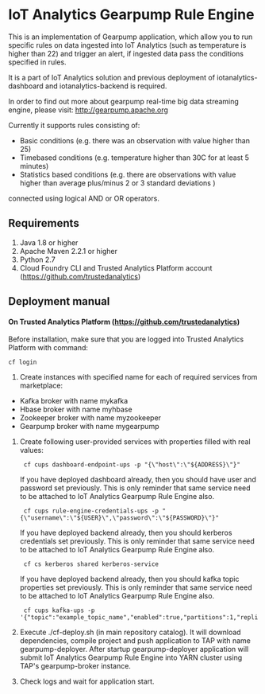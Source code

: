 # IoT Analytics Gearpump Rule Engine

This is an implementation of Gearpump application, which allow you to run specific rules on data ingested into IoT Analytics
(such as temperature is higher than 22) and trigger an alert, if ingested data pass the conditions specified in rules.

It is a part of IoT Analytics solution and previous deployment of iotanalytics-dashboard and iotanalytics-backend is required.

In order to find out more about gearpump real-time big data streaming engine, please visit: http://gearpump.apache.org

Currently it supports rules consisting of:

* Basic conditions (e.g. there was an observation with value higher than 25)
* Timebased conditions (e.g. temperature higher than 30C for at least 5 minutes)
* Statistics based conditions (e.g. there are observations with value higher than average plus/minus 2 or 3 standard deviations )

connected using logical AND or OR operators.

## Requirements 

1. Java 1.8 or higher
1. Apache Maven 2.2.1 or higher
1. Python 2.7
1. Cloud Foundry CLI and Trusted Analytics Platform account (https://github.com/trustedanalytics)

## Deployment manual

#### On Trusted Analytics Platform (https://github.com/trustedanalytics)
Before installation, make sure that you are logged into Trusted Analytics Platform with command:
```
cf login
```

1. Create instances with specified name for each of required services from marketplace:

  * Kafka broker with name mykafka
  * Hbase broker with name myhbase
  * Zookeeper broker with name myzookeeper
  * Gearpump broker with name mygearpump

1. Create following user-provided services with properties filled with real values:

        cf cups dashboard-endpoint-ups -p "{\"host\":\"${ADDRESS}\"}"

    If you have deployed dashboard already, then you should have user and password set previously.
    This is only reminder that same service need to be attached to IoT Analytics Gearpump Rule Engine also.

        cf cups rule-engine-credentials-ups -p "{\"username\":\"${USER}\",\"password\":\"${PASSWORD}\"}"

    If you have deployed backend already, then you should kerberos credentials set previously.
    This is only reminder that same service need to be attached to IoT Analytics Gearpump Rule Engine also.

        cf cs kerberos shared kerberos-service

    If you have deployed backend already, then you should kafka topic properties set previously.
    This is only reminder that same service need to be attached to IoT Analytics Gearpump Rule Engine also.

        cf cups kafka-ups -p '{"topic":"example_topic_name","enabled":true,"partitions":1,"replication":1,"timeout_ms":10000}'

1. Execute ./cf-deploy.sh (in main repository catalog). It will download dependencies, compile project and push application to TAP
 with name gearpump-deployer. After startup gearpump-deployer application will submit IoT Analytics Gearpump Rule Engine into YARN cluster using TAP's gearpump-broker instance.
1. Check logs and wait for application start.
